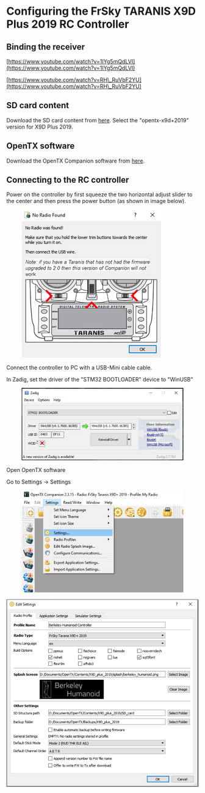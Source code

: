 # Configuring the FrSky TARANIS X9D Plus 2019 RC Controller

## Binding the receiver

[https://www.youtube.com/watch?v=1IYg5mQdLVI](https://www.youtube.com/watch?v=1IYg5mQdLVI)

[https://www.youtube.com/watch?v=RH\_RuVbF2YU](https://www.youtube.com/watch?v=RH\_RuVbF2YU)





## SD card content

Download the SD card content from [here](https://downloads.open-tx.org/2.3/release/sdcard/). Select the "opentx-x9d+2019" version for X9D Plus 2019.



## OpenTX software

Download the OpenTX Companion software from [here](https://www.open-tx.org/2022/04/22/opentx-2.3.15).



## Connecting to the RC controller

Power on the controller by first squeeze the two horizontal adjust slider to the center and then press the power button (as shown in image below).

<figure><img src="../.gitbook/assets/image (183).png" alt=""><figcaption></figcaption></figure>



Connect the controller to PC with a USB-Mini cable cable.



In Zadig, set the driver of the "STM32 BOOTLOADER" device to "WinUSB"

<figure><img src="../.gitbook/assets/image (179).png" alt=""><figcaption></figcaption></figure>



Open OpenTX software

Go to Settings -> Settings

<figure><img src="../.gitbook/assets/image (180).png" alt=""><figcaption></figcaption></figure>

&#x20;![](<../.gitbook/assets/image (182).png>)







